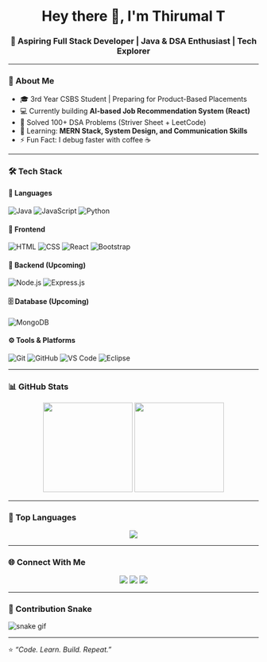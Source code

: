 <h1 align="center">Hey there 👋, I'm Thirumal T</h1>
<h3 align="center">🚀 Aspiring Full Stack Developer | Java & DSA Enthusiast | Tech Explorer</h3>

---

### 💫 About Me
- 🎓 3rd Year CSBS Student | Preparing for Product-Based Placements  
- 💻 Currently building **AI-based Job Recommendation System (React)**  
- 🧩 Solved 100+ DSA Problems (Striver Sheet + LeetCode)  
- 🌱 Learning: **MERN Stack, System Design, and Communication Skills**  
- ⚡ Fun Fact: I debug faster with coffee ☕  

---

### 🛠️ Tech Stack

#### 🚀 Languages
![Java](https://img.shields.io/badge/Java-red?style=for-the-badge&logo=openjdk)
![JavaScript](https://img.shields.io/badge/JavaScript-yellow?style=for-the-badge&logo=javascript)
![Python](https://img.shields.io/badge/Python-blue?style=for-the-badge&logo=python)

#### 🎨 Frontend
![HTML](https://img.shields.io/badge/HTML-orange?style=for-the-badge&logo=html5)
![CSS](https://img.shields.io/badge/CSS-blue?style=for-the-badge&logo=css3)
![React](https://img.shields.io/badge/React-61DAFB?style=for-the-badge&logo=react)
![Bootstrap](https://img.shields.io/badge/Bootstrap-7952B3?style=for-the-badge&logo=bootstrap)

#### 🧱 Backend (Upcoming)
![Node.js](https://img.shields.io/badge/Node.js-43853D?style=for-the-badge&logo=node.js)
![Express.js](https://img.shields.io/badge/Express.js-black?style=for-the-badge&logo=express)

#### 🗄️ Database (Upcoming)
![MongoDB](https://img.shields.io/badge/MongoDB-4EA94B?style=for-the-badge&logo=mongodb)

#### ⚙️ Tools & Platforms
![Git](https://img.shields.io/badge/Git-F05032?style=for-the-badge&logo=git)
![GitHub](https://img.shields.io/badge/GitHub-181717?style=for-the-badge&logo=github)
![VS Code](https://img.shields.io/badge/VS_Code-0078D4?style=for-the-badge&logo=visualstudiocode)
![Eclipse](https://img.shields.io/badge/Eclipse_IDE-2C2255?style=for-the-badge&logo=eclipseide&logoColor=white)

---

### 📊 GitHub Stats
<div align="center">
  <img src="https://github-readme-stats.vercel.app/api?username=Thiru2004-cloud&show_icons=true&theme=tokyonight" height="180em"/>
  <img src="https://github-readme-streak-stats.herokuapp.com/?user=Thiru2004-cloud&theme=tokyonight" height="180em"/>
</div>

---

### 🧩 Top Languages
<div align="center">
  <img src="https://github-readme-stats.vercel.app/api/top-langs/?username=Thiru2004-cloud&layout=compact&theme=tokyonight"/>
</div>

---

### 🌐 Connect With Me
<p align="center">
  <a href="https://linkedin.com/in/thirumal25" target="_blank"><img src="https://img.shields.io/badge/LinkedIn-blue?style=for-the-badge&logo=linkedin"></a>
  <a href="https://github.com/Thiru2004-cloud" target="_blank"><img src="https://img.shields.io/badge/GitHub-black?style=for-the-badge&logo=github"></a>
  <a href="mailto:kit27.csbs58@gmail.com"><img src="https://img.shields.io/badge/Gmail-D14836?style=for-the-badge&logo=gmail&logoColor=white"></a>
</p>

---

### 🐍 Contribution Snake

![snake gif](https://github.com/Thiru2004-cloud/Thiru2004-cloud/blob/output/github-contribution-grid-snake.svg)


---

⭐ *“Code. Learn. Build. Repeat.”*
